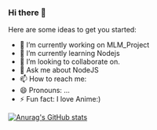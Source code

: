 ### Hi there 👋

Here are some ideas to get you started:

- 🔭 I’m currently working on MLM_Project
- 🌱 I’m currently learning Nodejs
- 👯 I’m looking to collaborate on.
- 💬 Ask me about NodeJS
- 📫 How to reach me:
- 😄 Pronouns: ...
- ⚡ Fun fact: I love Anime:) 




[![Anurag's GitHub stats](https://github-readme-stats.vercel.app/api?username=TheMihirSensei&theme=dark&show_icons=true)](https://github.com/anuraghazra/github-readme-stats)

